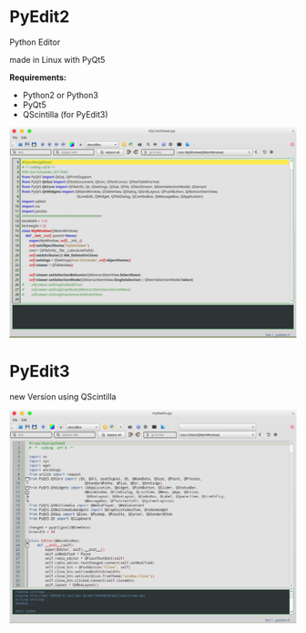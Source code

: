 # PyEdit2

Python Editor

made in Linux with PyQt5

__Requirements:__

- Python2 or Python3
- PyQt5
- QScintilla (for PyEdit3)

![alt text](https://github.com/Axel-Erfurt/PyEdit2/blob/master/screenshot2.png)

# PyEdit3

new Version using QScintilla

![alt text](https://github.com/Axel-Erfurt/PyEdit2/blob/master/screenshot3.png)
